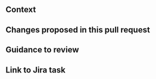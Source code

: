 ## Context

<!-- Why are you making this change? What might surprise someone about it? -->

## Changes proposed in this pull request

<!-- If there are UI changes, please include Before and After screenshots. -->

## Guidance to review

<!-- How could someone else check this work? Which parts do you want more feedback on? -->

## Link to Jira task

<!-- http://abc.xyz/123-example-task -->

<!-- ## Things to check - omitted for now 

- [ ] Example to check
- [ ] Example two

-->

